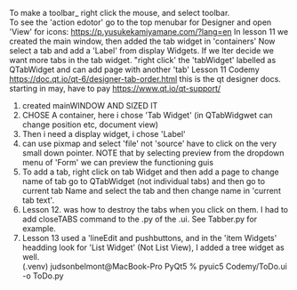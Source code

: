 To make a toolbar_ right click the mouse, and select toolbar.  
To see the 'action edotor' go to the top menubar for Designer and open 'View'
for icons:   https://p.yusukekamiyamane.com/?lang=en
In lesson 11 we created the main window, then added the tab widget in 'containers'  Now select a tab and add a 'Label' from display Widgets.
 If we lter decide we want more tabs in the tab widget. "right click' the 'tabWidget' labelled as QTabWidget and can add page with another 'tab'
Lesson 11 Codemy
https://doc.qt.io/qt-6/designer-tab-order.html  this is the qt designer docs.
starting in may, have to pay  https://www.qt.io/qt-support/
1. created mainWINDOW AND SIZED IT
2. CHOSE A container, here i chose 'Tab Widget' (in QTabWidgwet can change position etc, document view)
3. Then i need a display widget, i chose 'Label'
4. can use pixmap and select 'file' not 'source' have to click on the very small down pointer.
NOTE that by selecting preview from the dropdown menu of 'Form' we can preview the functioning guis
5. To add a tab, right click on tab Widget and then add a page
    to change name of tab go to QTabWidget (not individual tabs) and then go to current tab Name and select the tab and then change name in 'current tab text'.
6. Lesson 12. was how to destroy the tabs when you click on them.  I had to add closeTABS  command to the .py of the .ui.  See Tabber.py for example.
7. Lesson 13 used a 'lineEdit and pushbuttons, and in the 'item Widgets' headding look for 'List Widget' (Not List View), I added a tree widget as well.  
(.venv) judsonbelmont@MacBook-Pro PyQt5 % pyuic5 Codemy/ToDo.ui -o ToDo.py